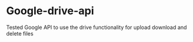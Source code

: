 # Google-drive-api
Tested Google API to use the drive functionality for upload download and delete files
